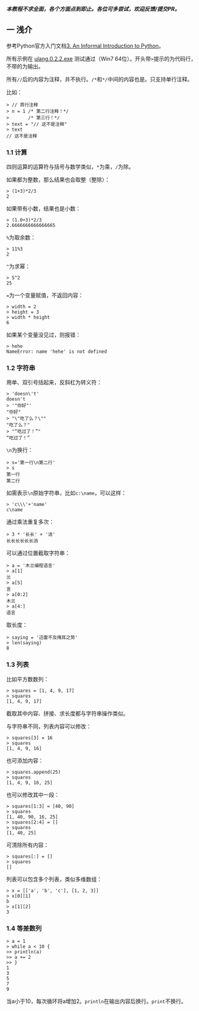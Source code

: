 ***本教程不求全面，各个方面点到即止。各位可多尝试，欢迎反馈/提交PR。***

## 一 浅介

参考Python官方入门文档[3. An Informal Introduction to Python](https://docs.python.org/3.7/tutorial/introduction.html)。

所有示例在 [ulang.0.2.2.exe](https://github.com/MulanRevive/bounty/blob/master/%E5%8E%9F%E5%A7%8B%E8%B5%84%E6%96%99/%E5%8F%AF%E6%89%A7%E8%A1%8C%E6%96%87%E4%BB%B6/ulang-0.2.2.exe) 测试通过（Win7 64位）。开头带`>`提示的为代码行，不带的为输出。

所有`//`后的内容为注释，并不执行。`/*`和`*/`中间的内容也是。只支持单行注释。

比如：
```
> // 首行注释
> n = 1 /* 第二行注释！*/
>       /* 第三行！*/
> text = "// 这不是注释"
> text
// 这不是注释
```

### 1.1 计算

四则运算的运算符与括号与数学类似，`*`为乘，`/`为除。

如果都为整数，那么结果也会取整（整除）：
```
> (1+3)*2/3
2
```
如果带有小数，结果也是小数：
```
> (1.0+3)*2/3
2.6666666666666665
```
`%`为取余数：
```
> 11%3
2
```
`^`为求幂：
```
> 5^2
25
```
`=`为一个变量赋值，不返回内容：
```
> width = 2
> height = 3
> width * height
6
```
如果某个变量没见过，则报错：
```
> hehe
NameError: name 'hehe' is not defined
```

### 1.2 字符串

用单、双引号括起来，反斜杠为转义符：
```
> 'doesn\'t'
doesn't
> '"你好"'
"你好"
> "\"吃了么？\""
"吃了么？"
> "“吃过了！”"
“吃过了！”
```
`\n`为换行：
```
> s='第一行\n第二行'
> s
第一行
第二行
```

如需表示`\n`原始字符串，比如`c:\name`，可以这样：
```
> 'c\\\'+'name'
c\name
```

通过乘法重复多次：
```
> 3 * '长长' + '消'
长长长长长长消
```

可以通过位置截取字符串：
```
> a = '木兰编程语言'
> a[1]
兰
> a[5]
言
> a[0:2]
木兰
> a[4:]
语言
```

取长度：
```
> saying = '迅雷不及掩耳之势'
> len(saying)
8
```

### 1.3 列表

比如平方数数列：
```
> squares = [1, 4, 9, 17]
> squares
[1, 4, 9, 17]
```
截取其中内容、拼接、求长度都与字符串操作类似。

与字符串不同，列表内容可以修改：
```
> squares[3] = 16
> squares
[1, 4, 9, 16]
```

也可添加内容：
```
> squares.append(25)
> squares
[1, 4, 9, 16, 25]
```
也可以修改其中一段：
```
> squares[1:3] = [40, 90]
> squares
[1, 40, 90, 16, 25]
> squares[2:4] = []
> squares
[1, 40, 25]
```
可清除所有内容：
```
> squares[:] = []
> squares
[]
```

列表可以包含多个列表，类似多维数组：
```
> x = [['a', 'b', 'c'], [1, 2, 3]]
> x[0][1]
b
> x[1][2]
3
```


### 1.4 等差数列

```
> a = 1
> while a < 10 {
>> println(a)
>> a += 2
>> }
1
3
5
7
9
```
当a小于10，每次循环将a增加2。`println`在输出内容后换行。`print`不换行。
